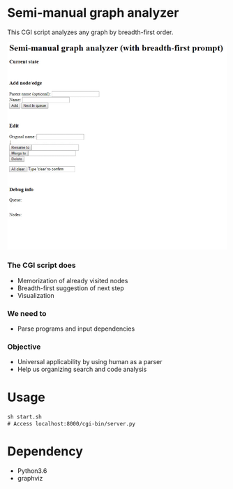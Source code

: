 # Semi-manual graph analyzer
This CGI script analyzes any graph by breadth-first order.

<img src="document/anime.gif">

### The CGI script does
* Memorization of already visited nodes
* Breadth-first suggestion of next step
* Visualization

### We need to
* Parse programs and input dependencies

### Objective
* Universal applicability by using human as a parser
* Help us organizing search and code analysis

# Usage
```
sh start.sh
# Access localhost:8000/cgi-bin/server.py
```

# Dependency
* Python3.6
* graphviz
